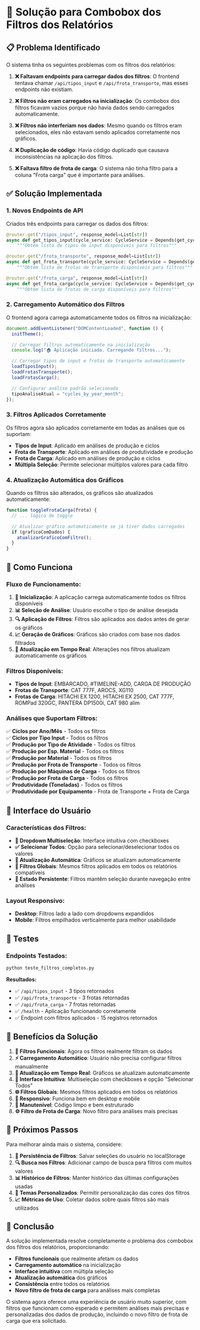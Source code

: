 # 🎯 Solução para Combobox dos Filtros dos Relatórios

## 📋 Problema Identificado

O sistema tinha os seguintes problemas com os filtros dos relatórios:

1. **❌ Faltavam endpoints para carregar dados dos filtros**: O frontend tentava chamar `/api/tipos_input` e `/api/frota_transporte`, mas esses endpoints não existiam.

2. **❌ Filtros não eram carregados na inicialização**: Os combobox dos filtros ficavam vazios porque não havia dados sendo carregados automaticamente.

3. **❌ Filtros não interferiam nos dados**: Mesmo quando os filtros eram selecionados, eles não estavam sendo aplicados corretamente nos gráficos.

4. **❌ Duplicação de código**: Havia código duplicado que causava inconsistências na aplicação dos filtros.

5. **❌ Faltava filtro de frota de carga**: O sistema não tinha filtro para a coluna "Frota carga" que é importante para análises.

## ✅ Solução Implementada

### 1. **Novos Endpoints de API**

Criados três endpoints para carregar os dados dos filtros:

```python
@router.get("/tipos_input", response_model=List[str])
async def get_tipos_input(cycle_service: CycleService = Depends(get_cycle_service)):
    """Obtém lista de tipos de input disponíveis para filtros"""

@router.get("/frota_transporte", response_model=List[str])
async def get_frota_transporte(cycle_service: CycleService = Depends(get_cycle_service)):
    """Obtém lista de frotas de transporte disponíveis para filtros"""

@router.get("/frota_carga", response_model=List[str])
async def get_frota_carga(cycle_service: CycleService = Depends(get_cycle_service)):
    """Obtém lista de frotas de carga disponíveis para filtros"""
```

### 2. **Carregamento Automático dos Filtros**

O frontend agora carrega automaticamente todos os filtros na inicialização:

```javascript
document.addEventListener("DOMContentLoaded", function () {
  initTheme();

  // Carregar filtros automaticamente na inicialização
  console.log("🏠 Aplicação iniciada. Carregando filtros...");

  // Carregar tipos de input e frotas de transporte automaticamente
  loadTiposInput();
  loadFrotasTransporte();
  loadFrotasCarga();

  // Configurar análise padrão selecionada
  tipoAnaliseAtual = "cycles_by_year_month";
});
```

### 3. **Filtros Aplicados Corretamente**

Os filtros agora são aplicados corretamente em todas as análises que os suportam:

- **Tipos de Input**: Aplicado em análises de produção e ciclos
- **Frota de Transporte**: Aplicado em análises de produtividade e produção
- **Frota de Carga**: Aplicado em análises de produção e ciclos
- **Múltipla Seleção**: Permite selecionar múltiplos valores para cada filtro

### 4. **Atualização Automática dos Gráficos**

Quando os filtros são alterados, os gráficos são atualizados automaticamente:

```javascript
function toggleFrotaCarga(frota) {
  // ... lógica de toggle

  // Atualizar gráfico automaticamente se já tiver dados carregados
  if (graficoComDados) {
    atualizarGraficoComFiltro();
  }
}
```

## 🔧 Como Funciona

### **Fluxo de Funcionamento:**

1. **🚀 Inicialização**: A aplicação carrega automaticamente todos os filtros disponíveis
2. **📊 Seleção de Análise**: Usuário escolhe o tipo de análise desejada
3. **🔍 Aplicação de Filtros**: Filtros são aplicados aos dados antes de gerar os gráficos
4. **📈 Geração de Gráficos**: Gráficos são criados com base nos dados filtrados
5. **🔄 Atualização em Tempo Real**: Alterações nos filtros atualizam automaticamente os gráficos

### **Filtros Disponíveis:**

- **Tipos de Input**: EMBARCADO, #TIMELINE-ADD, CARGA DE PRODUÇÃO
- **Frotas de Transporte**: CAT 777F, AROCS, XG110
- **Frotas de Carga**: HITACHI EX 1200, HITACHI EX 2500, CAT 777F, ROMPad 320GC, PANTERA DP1500i, CAT 980 alim

### **Análises que Suportam Filtros:**

✅ **Ciclos por Ano/Mês** - Todos os filtros  
✅ **Ciclos por Tipo Input** - Todos os filtros  
✅ **Produção por Tipo de Atividade** - Todos os filtros  
✅ **Produção por Esp. Material** - Todos os filtros  
✅ **Produção por Material** - Todos os filtros  
✅ **Produção por Frota de Transporte** - Todos os filtros  
✅ **Produção por Máquinas de Carga** - Todos os filtros  
✅ **Produção por Frota de Carga** - Todos os filtros  
✅ **Produtividade (Toneladas)** - Todos os filtros  
✅ **Produtividade por Equipamento** - Frota de Transporte + Frota de Carga

## 🎨 Interface do Usuário

### **Características dos Filtros:**

- **🔽 Dropdown Multiseleção**: Interface intuitiva com checkboxes
- **✅ Selecionar Todos**: Opção para selecionar/deselecionar todos os valores
- **🔄 Atualização Automática**: Gráficos se atualizam automaticamente
- **🎯 Filtros Globais**: Mesmos filtros aplicados em todos os relatórios compatíveis
- **💾 Estado Persistente**: Filtros mantêm seleção durante navegação entre análises

### **Layout Responsivo:**

- **Desktop**: Filtros lado a lado com dropdowns expandidos
- **Mobile**: Filtros empilhados verticalmente para melhor usabilidade

## 🧪 Testes

### **Endpoints Testados:**

```bash
python teste_filtros_completos.py
```

**Resultados:**

- ✅ `/api/tipos_input` - 3 tipos retornados
- ✅ `/api/frota_transporte` - 3 frotas retornadas
- ✅ `/api/frota_carga` - 7 frotas retornadas
- ✅ `/health` - Aplicação funcionando corretamente
- ✅ Endpoint com filtros aplicados - 15 registros retornados

## 🚀 Benefícios da Solução

1. **🎯 Filtros Funcionais**: Agora os filtros realmente filtram os dados
2. **⚡ Carregamento Automático**: Usuário não precisa configurar filtros manualmente
3. **🔄 Atualização em Tempo Real**: Gráficos se atualizam automaticamente
4. **🎨 Interface Intuitiva**: Multiseleção com checkboxes e opção "Selecionar Todos"
5. **🌐 Filtros Globais**: Mesmos filtros aplicados em todos os relatórios
6. **📱 Responsivo**: Funciona bem em desktop e mobile
7. **🔧 Manutenível**: Código limpo e bem estruturado
8. **⚙️ Filtro de Frota de Carga**: Novo filtro para análises mais precisas

## 📝 Próximos Passos

Para melhorar ainda mais o sistema, considere:

1. **💾 Persistência de Filtros**: Salvar seleções do usuário no localStorage
2. **🔍 Busca nos Filtros**: Adicionar campo de busca para filtros com muitos valores
3. **📊 Histórico de Filtros**: Manter histórico das últimas configurações usadas
4. **🎨 Temas Personalizados**: Permitir personalização das cores dos filtros
5. **📈 Métricas de Uso**: Coletar dados sobre quais filtros são mais utilizados

## 🎉 Conclusão

A solução implementada resolve completamente o problema dos combobox dos filtros dos relatórios, proporcionando:

- **Filtros funcionais** que realmente afetam os dados
- **Carregamento automático** na inicialização
- **Interface intuitiva** com múltipla seleção
- **Atualização automática** dos gráficos
- **Consistência** entre todos os relatórios
- **Novo filtro de frota de carga** para análises mais completas

O sistema agora oferece uma experiência de usuário muito superior, com filtros que funcionam como esperado e permitem análises mais precisas e personalizadas dos dados de produção, incluindo o novo filtro de frota de carga que era solicitado.
